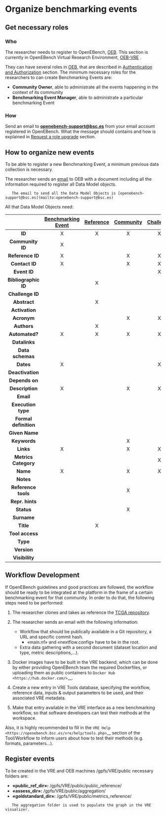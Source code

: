 # Organize benchmarking events

## Get necessary roles

### Who

The researcher needs to register to OpenEBench, [OEB](https://openebench.bsc.es/dashboard). This section is currently in OpenEBench Virtual Research Environment, [OEB-VRE](https://inb.bsc.es/auth/realms/openebench/protocol/openid-connect/auth?state=f5f54a64b3adc893017d9e55aa2ec4e3&response_type=code&approval_prompt=auto&redirect_uri=https%3A%2F%2Fopenebench.bsc.es%2Fvre%2F%2Fapplib%2FloginToken.php&client_id=oeb-vre) .

They can have several roles in [OEB](https://openebench.bsc.es/dashboard), that are described in [Authentication and Authorization](../../technical_references/7_authentication_and_authorization.md) section. The minimum necessary roles for the researchers to can create Benchmarking Events are:
   -  **Community Owner**, able to administrate all the events happening in the context of its community
   -  **Benchmarking Event Manager**, able to administrate a particular benchmarking Event

### How

Send an email to **openebench-support@bsc.es** from your email account registered in OpenEBench. What the message should contains and how is explained in [Request a role upgrade](./users_accounts.md) section.


## How to organize new events

To be able to register a new Benchmarking Event, a minimum previous data collection is necessary.

The researcher sends an [email](mailto:openebench-support@bsc.es) to OEB with a document including all the information required to register all Data Model objects.

```{note}
   The email to send all the Data Model Objects is [openebench-support@bsc.es](mailto:openebench-support@bsc.es)
```
   
All that Data Model Objects need:

| |[Benchmarking Event](https://github.com/inab/benchmarking-data-model/blob/2.0.x/json-schemas/2.0.x/benchmarkingEvent.json) | [Reference](https://github.com/inab/benchmarking-data-model/blob/2.0.x/json-schemas/2.0.x/reference.json) | [Community](https://github.com/inab/benchmarking-data-model/blob/2.0.x/json-schemas/2.0.x/community.json) | [Challenge](https://github.com/inab/benchmarking-data-model/blob/2.0.x/json-schemas/2.0.x/challenge.json) | [Contact](https://github.com/inab/benchmarking-data-model/blob/2.0.x/json-schemas/2.0.x/contact.json) | [Dataset](https://github.com/inab/benchmarking-data-model/blob/2.0.x/json-schemas/2.0.x/dataset.json) | [Metrics](https://github.com/inab/benchmarking-data-model/blob/2.0.x/json-schemas/2.0.x/metrics.json) | [Tool](https://github.com/inab/benchmarking-data-model/blob/2.0.x/json-schemas/2.0.x/tool.json) |
|:--------------------:|:-----------------:|:---------:|:---------:|:---------:|:-------:|:-------:|:-------:|:----:|
| **ID**               |         X         |     X     |     X     |     X     |    X    |    X    |    X    |   X  |  
| **Community ID**     |         X         |           |           |           |    X    |    X    |         |   X  |
| **Reference ID**     |         X         |           |     X     |     X     |         |    X    |    X    |      |
| **Contact ID**       |         X         |           |     X     |     X     |         |    X    |    X    |   X  |
| **Event ID**         |                   |           |           |     X     |         |         |         |      |
| **Bibliographic ID** |                   |     X     |           |           |         |         |         |      |
| **Challenge ID**     |                   |           |           |           |         |    X    |         |      |
| **Abstract**         |                   |     X     |           |           |         |         |         |      |
| **Activation**       |                   |           |           |           |         |         |         |   X  |
| **Acronym**          |                   |           |     X     |     X     |         |         |         |      |
| **Authors**          |                   |     X     |           |           |         |         |         |      |
| **Automated?**       |         X         |     X     |     X     |     X     |         |         |         |      |
| **Datalinks**        |                   |           |           |           |         |    X    |         |      |
| **Data schemas**     |                   |           |           |           |         |         |    X    |      |
| **Dates**            |         X         |           |           |     X     |         |         |         |      |
| **Deactivation**     |                   |           |           |           |         |         |         |   X  |
| **Depends on**       |                   |           |           |           |         |    X    |         |      |
| **Description**      |         X         |           |     X     |     X     |         |         |    X    |   X  |
| **Email**            |                   |           |           |           |    X    |         |         |      |
| **Execution type**   |                   |           |           |           |         |         |    X    |      |
| **Formal definition**|                   |           |           |           |         |         |    X    |      |
| **Given Name**       |                   |           |           |           |    X    |         |         |      |
| **Keywords**         |                   |           |     X     |           |         |         |         |      |
| **Links**            |         X         |           |     X     |     X     |    X    |         |    X    |      |
| **Metrics Category** |                   |           |           |     X     |         |         |         |      |
| **Name**             |         X         |           |     X     |     X     |         |    X    |    X    |   X  |
| **Notes**            |                   |           |           |           |    X    |         |         |      |
| **Reference tools**  |                   |           |     X     |           |         |         |         |      |
| **Repr. hints**      |                   |           |           |           |         |         |    X    |      |
| **Status**           |                   |           |     X     |           |         |         |         |   X  |
| **Surname**          |                   |           |           |           |    X    |         |         |      |
| **Title**            |                   |     X     |           |           |         |    X    |         |      |
| **Tool access**      |                   |           |           |           |         |         |         |   X  |
| **Type**             |                   |           |           |           |         |    X    |         |      |
| **Version**          |                   |           |           |           |         |    X    |         |      |
| **Visibility**       |                   |           |           |           |         |    X    |         |      |




## Workflow Development

If OpenEBench guidelines and good practices are followed, the workflow should be ready to be integrated at the platform in the frame of a certain benchmarking event for that community. In order to do that, the following steps need to be performed:

1.  The researcher clones and takes as reference the [TCGA repository](https://github.com/inab/TCGA_benchmarking_dockers).

2.  The researcher sends an email with the following information:
      - Workflow that should be publically available in a Git repository, a URL and specific commit hash.
         - «main.nf» and «nextflow.config» have to be in the root.
      - Extra data gathering with a second document (dataset location and type, metric descriptions,...).

3.  Docker images have to be built in the VRE backend, which can be done by either providing OpenEBench team the required Dockerfiles, or uploading them as public containers to `Docker Hub <https://hub.docker.com/>`__.

4.  Create a new entry in VRE Tools database, specifying the workflow, reference data, inputs & output parameters to be used, and their associated VRE metadata.

5.  Make that entry available in the VRE interface as a new benchmarking workflow, so that software developers can test their methods at the workspace.

Also, it is highly recommended to fill in the `VRE Help <https://openebench.bsc.es/vre/help/tools.php>`__ section of the Tool/Workflow to inform users about how to test their methods (e.g. formats, parameters...).

## Register events
To be created in the VRE and OEB machines /gpfs/VRE/public necessary folders are:
   - **«public_ref_dir»:** /gpfs/VRE/public/public_reference/
   - **«assess_dir»:** /gpfs/VRE/public/aggregation/
   - **«goldstandard_dir»:** /gpfs/VRE/public/metrics_reference/

```{note}
   The aggregation folder is used to populate the graph in the VRE visualizer.
```
